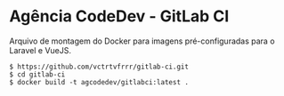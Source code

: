 # Agência CodeDev - GitLab CI

Arquivo de montagem do Docker para imagens pré-configuradas para o Laravel e VueJS.

	$ https://github.com/vctrtvfrrr/gitlab-ci.git
	$ cd gitlab-ci
	$ docker build -t agcodedev/gitlabci:latest .
